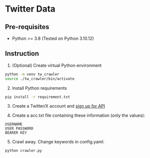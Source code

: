 # Twitter Data

## Pre-requisites
* Python >= 3.8 (Tested on Python 3.10.12)

## Instruction

1. (Optional) Create virtual Python environment
```bash
python -m venv tw_crawler
source ./tw_crawler/bin/activate 
```

2. Install Python requirements
```bash
pip install -r requirement.txt
```

3. Create a Twitter/X account and [sign up for API](https://developer.twitter.com)

4. Create a acc.txt file containing these information (only the values):
```
USERNAME
USER PASSWORD
BEARER KEY
```

5. Crawl away. Change keywords in config.yaml:
```bash
python crawler.py
```
